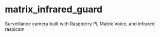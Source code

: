 # matrix_infrared_guard
Surveillance camera built with Raspberry Pi, Matrix Voice, and infrared raspicam
